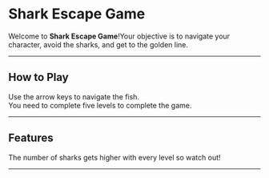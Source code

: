 # Shark Escape Game

Welcome to **Shark Escape Game**!Your objective is to navigate your character, avoid the sharks, and get to the golden line.

---

## How to Play

Use the arrow keys to navigate the fish.  
You need to complete five levels to complete the game.

---

## Features

The number of sharks gets higher with every level so watch out!


---


